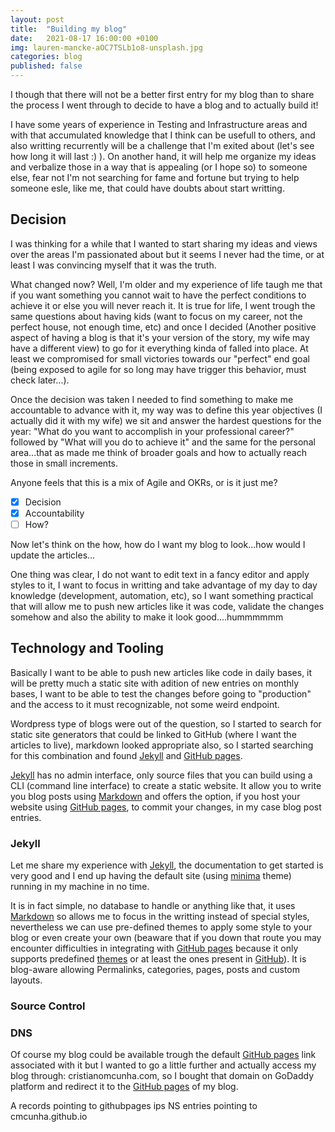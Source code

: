 ```yaml
---
layout: post
title:  "Building my blog"
date:   2021-08-17 16:00:00 +0100
img: lauren-mancke-aOC7TSLb1o8-unsplash.jpg
categories: blog
published: false
---
```

I though that there will not be a better first entry for my blog than to share the process I went through to decide to have a blog and to actually build it!

I have some years of experience in Testing and Infrastructure areas and with that accumulated knowledge that I think can be usefull to others, and also writting recurrently will be a challenge that I'm exited about (let's see how long it will last :) ).
On another hand, it will help me organize my ideas and verbalize those in a way that is appealing (or I hope so) to someone else, fear not I'm not searching for fame and fortune but trying to help someone esle, like me, that could have doubts about start writting.

## Decision
I was thinking for a while that I wanted to start sharing my ideas and views over the areas I'm passionated about but it seems I never had the time, or at least I was convincing myself that it was the truth.

What changed now? Well, I'm older and my experience of life taugh me that if you want something you cannot wait to have the perfect conditions to achieve it or else you will never reach it. It is true for life, I went trough the same questions about having kids (want to focus on my career, not the perfect house, not enough time, etc) and once I decided (Another positive aspect of having a blog is that it's your version of the story, my wife may have a different view) to go for it everything kinda of falled into place. At least we compromised for small victories towards our "perfect" end goal (being exposed to agile for so long may have trigger this behavior, must check later...).

Once the decision was taken I needed to find something to make me accountable to advance with it, my way was to define this year objectives (I actually did it with my wife) we sit and answer the hardest questions for the year: "What do you want to accomplish in your professional career?" followed by "What will you do to achieve it" and the same for the personal area...that as made me think of broader goals and how to actually reach those in small increments.

Anyone feels that this is a mix of Agile and OKRs, or is it just me?

- [x] Decision
- [x] Accountability
- [ ] How?

Now let's think on the how, how do I want my blog to look...how would I update the articles...

One thing was clear, I do not want to edit text in a fancy editor and apply styles to it, I want to focus in writting and take advantage of my day to day knowledge (development, automation, etc), so I want something practical that will allow me to push new articles like it was code, validate the changes somehow and also the ability to make it look good....hummmmmm

## Technology and Tooling
Basically I want to be able to push new articles like code in daily bases, it will be pretty much a static site with adition of new entries on monthly bases, I want to be able to test the changes before going to "production" and the access to it must recognizable, not some weird endpoint.

Wordpress type of blogs were out of the question, so I started to search for static site generators that could be linked to GitHub (where I want the articles to live), markdown looked appropriate also, so I started searching for this combination and found [Jekyll][Jekyll-link] and [GitHub pages][githubpages-link].

[Jekyll][Jekyll-link] has no admin interface, only source files that you can build using a CLI (command line interface) to create a static website. It allow you to write you blog posts using [Markdown][markdown-link] and offers the option, if you host your website using [GitHub pages][githubpages-link], to commit your changes, in my case blog post entries.

### Jekyll
Let me share my experience with [Jekyll][Jekyll-link], the documentation to get started is very good and I end up having the default site (using [minima][minima-link] theme) running in my machine in no time.

It is in fact simple, no database to handle or anything like that, it uses [Markdown][markdown-link] so allows me to focus in the writting instead of special styles, nevertheless we can use pre-defined themes to apply some style to your blog or even create your own (beaware that if you down that route you may encounter difficulties in integrating with [GitHub pages][githubpages-link] because it only supports predefined [themes][theme-link] or at least the ones present in [GitHub][github-link]). It is blog-aware allowing Permalinks, categories, pages, posts and custom layouts.



### Source Control


### DNS
Of course my blog could be available trough the default [GitHub pages][githubpages-link] link associated with it but I wanted to go a little further and actually access my blog through: cristianomcunha.com, so I bought that domain on GoDaddy platform and redirect it to the [GitHub pages][githubpages-link] of my blog.

A records pointing to githubpages ips
NS entries pointing to cmcunha.github.io


[jekyll-link]: https://jekyllrb.com/
[githubpages-link]: https://pages.github.com/
[markdown-link]: https://www.markdownguide.org/
[theme-link]: https://pages.github.com/themes/
[github-link]: https://github.com/
[minima-link]: https://github.com/jekyll/minima
